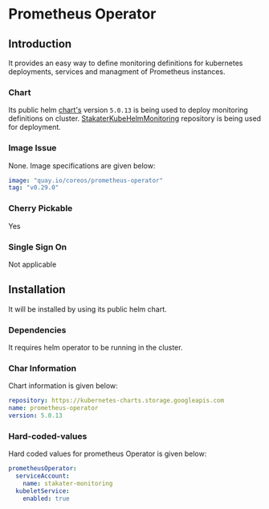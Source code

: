 # Prometheus Operator

## Introduction
It provides an easy way to define monitoring definitions for kubernetes deployments, services and managment of Prometheus instances.  

### Chart
Its public helm [chart's](https://github.com/helm/charts/tree/master/stable/prometheus-operator) version `5.0.13` is being used to deploy monitoring definitions on cluster. [StakaterKubeHelmMonitoring](https://github.com/stakater/StakaterKubeHelmMonitoring) repository is being used for deployment.

### Image Issue
None. Image specifications are given below:
```yaml
image: "quay.io/coreos/prometheus-operator"
tag: "v0.29.0"
```

### Cherry Pickable
Yes

### Single Sign On
Not applicable

## Installation
It will be installed by using its public helm chart.

### Dependencies
It requires helm operator to be running in the cluster.

### Char Information
Chart information is given below:
```yaml
repository: https://kubernetes-charts.storage.googleapis.com
name: prometheus-operator
version: 5.0.13
```

### Hard-coded-values
Hard coded values for prometheus Operator is given below:
```yaml
prometheusOperator:
  serviceAccount:
    name: stakater-monitoring
  kubeletService:
    enabled: true
```
